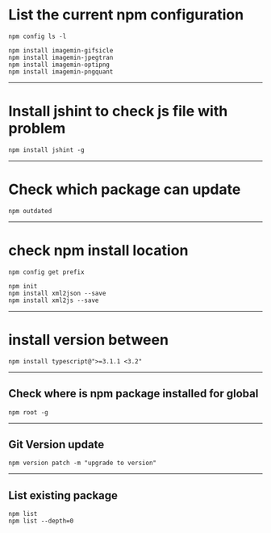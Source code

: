 # List the current npm configuration

```npm
npm config ls -l
```


```npm
npm install imagemin-gifsicle
npm install imagemin-jpegtran
npm install imagemin-optipng
npm install imagemin-pngquant
```

---
# Install jshint to check js file with problem

```npm
npm install jshint -g
```

---
# Check which package can update
```npm
npm outdated
```

---
# check npm install location

```npm
npm config get prefix

npm init
npm install xml2json --save
npm install xml2js --save
```

---
# install version between

```npm
npm install typescript@">=3.1.1 <3.2"
```

---
## Check where is npm package installed for global

```npm
npm root -g
```

---
## Git Version update
```npm
npm version patch -m "upgrade to version"
```

---
## List existing package
```npm
npm list
npm list --depth=0
```
